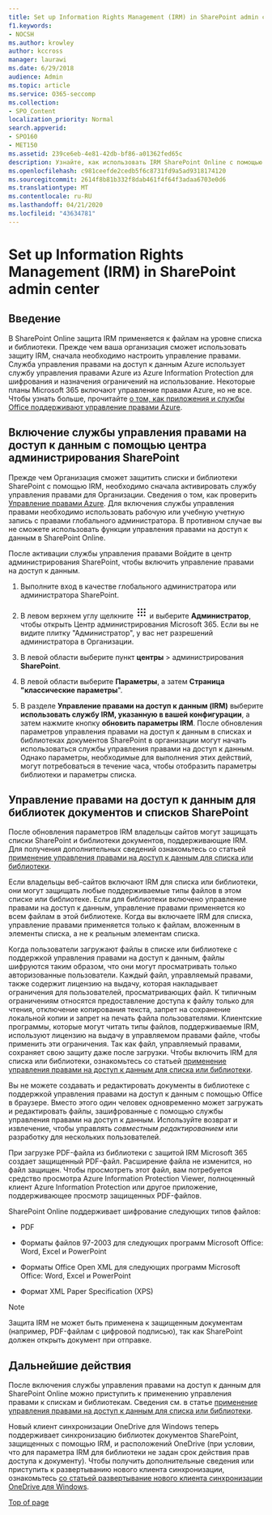 ```yaml
---
title: Set up Information Rights Management (IRM) in SharePoint admin center
f1.keywords:
- NOCSH
ms.author: krowley
author: kccross
manager: laurawi
ms.date: 6/29/2018
audience: Admin
ms.topic: article
ms.service: O365-seccomp
ms.collection:
- SPO_Content
localization_priority: Normal
search.appverid:
- SPO160
- MET150
ms.assetid: 239ce6eb-4e81-42db-bf86-a01362fed65c
description: Узнайте, как использовать IRM SharePoint Online с помощью службы управления правами (RMS) Microsoft Azure Active Directory для защиты списков и библиотек документов SharePoint.
ms.openlocfilehash: c981ceefde2cedb5f6c8731fd9a5ad9318174120
ms.sourcegitcommit: 2614f8b81b332f8dab461f4f64f3adaa6703e0d6
ms.translationtype: MT
ms.contentlocale: ru-RU
ms.lasthandoff: 04/21/2020
ms.locfileid: "43634781"
---
```

# <a name="set-up-information-rights-management-irm-in-sharepoint-admin-center"></a>Set up Information Rights Management (IRM) in SharePoint admin center

## <a name="introduction"></a>Введение

В SharePoint Online защита IRM применяется к файлам на уровне списка и библиотеки. Прежде чем ваша организация сможет использовать защиту IRM, сначала необходимо настроить управление правами. Служба управления правами на доступ к данным Azure использует службу управления правами Azure из Azure Information Protection для шифрования и назначения ограничений на использование. Некоторые планы Microsoft 365 включают управление правами Azure, но не все. Чтобы узнать больше, прочитайте [о том, как приложения и службы Office поддерживают управление правами Azure](https://docs.microsoft.com/azure/information-protection/understand-explore/office-apps-services-support).
  
## <a name="turn-on-irm-service-using-sharepoint-admin-center"></a>Включение службы управления правами на доступ к данным с помощью центра администрирования SharePoint

Прежде чем Организация сможет защитить списки и библиотеки SharePoint с помощью IRM, необходимо сначала активировать службу управления правами для Организации. Сведения о том, как проверить [Управление правами Azure](https://docs.microsoft.com/information-protection/deploy-use/activate-service). Для включения службы управления правами необходимо использовать рабочую или учебную учетную запись с правами глобального администратора. В противном случае вы не сможете использовать функции управления правами на доступ к данным в SharePoint Online.
  
После активации службы управления правами Войдите в центр администрирования SharePoint, чтобы включить управление правами на доступ к данным.
  
1. Выполните вход в качестве глобального администратора или администратора SharePoint.
    
2. В левом верхнем углу щелкните ![значок средства запуска приложений в Office 365](../media/e5aee650-c566-4100-aaad-4cc2355d909f.png) и выберите **Администратор**, чтобы открыть Центр администрирования Microsoft 365. Если вы не видите плитку "Администратор", у вас нет разрешений администратора в Организации. 
    
3. В левой области выберите пункт **центры** \> администрирования **SharePoint**.
    
4. В левой области выберите **Параметры**, а затем **Страница "классические параметры**".
    
5. В разделе **Управление правами на доступ к данным (IRM)** выберите **использовать службу IRM, указанную в вашей конфигурации**, а затем нажмите кнопку **обновить параметры IRM**. После обновления параметров управления правами на доступ к данным в списках и библиотеках документов SharePoint в организации могут начать использоваться службы управления правами на доступ к данным. Однако параметры, необходимые для выполнения этих действий, могут потребоваться в течение часа, чтобы отобразить параметры библиотеки и параметры списка.
    
## <a name="irm-enable-sharepoint-document-libraries-and-lists"></a>Управление правами на доступ к данным для библиотек документов и списков SharePoint
<a name="__toc220831191"> </a>

После обновления параметров IRM владельцы сайтов могут защищать списки SharePoint и библиотеки документов, поддерживающие IRM. Для получения дополнительных сведений ознакомьтесь со статьей [применение управления правами на доступ к данным для списка или библиотеки](apply-irm-to-a-list-or-library.md).
  
Если владельцы веб-сайтов включают IRM для списка или библиотеки, они могут защищать любые поддерживаемые типы файлов в этом списке или библиотеке. Если для библиотеки включено управление правами на доступ к данным, управление правами применяется ко всем файлам в этой библиотеке. Когда вы включаете IRM для списка, управление правами применяется только к файлам, вложенным в элементы списка, а не к реальным элементам списка.
  
Когда пользователи загружают файлы в списке или библиотеке с поддержкой управления правами на доступ к данным, файлы шифруются таким образом, что они могут просматривать только авторизованные пользователи. Каждый файл, управляемый правами, также содержит лицензию на выдачу, которая накладывает ограничения для пользователей, просматривающих файл. К типичным ограничениям относятся предоставление доступа к файлу только для чтения, отключение копирования текста, запрет на сохранение локальной копии и запрет на печать файла пользователями. Клиентские программы, которые могут читать типы файлов, поддерживаемые IRM, используют лицензию на выдачу в управляемом правами файле, чтобы применить эти ограничения. Так как файл, управляемый правами, сохраняет свою защиту даже после загрузки. Чтобы включить IRM для списка или библиотеки, ознакомьтесь со статьей [применение управления правами на доступ к данным для списка или библиотеки](apply-irm-to-a-list-or-library.md).
  
Вы не можете создавать и редактировать документы в библиотеке с поддержкой управления правами на доступ к данным с помощью Office в браузере. Вместо этого один человек одновременно может загружать и редактировать файлы, зашифрованные с помощью службы управления правами на доступ к данным. Используйте возврат и извлечение, чтобы управлять *совместным редактированием* или разработку для нескольких пользователей. 
  
При загрузке PDF-файла из библиотеки с защитой IRM Microsoft 365 создает защищенный PDF-файл. Расширение файла не изменится, но файл защищен. Чтобы просмотреть этот файл, вам потребуется средство просмотра Azure Information Protection Viewer, полноценный клиент Azure Information Protection или другое приложение, поддерживающее просмотр защищенных PDF-файлов. 
  
SharePoint Online поддерживает шифрование следующих типов файлов:
  
- PDF
    
- Форматы файлов 97-2003 для следующих программ Microsoft Office: Word, Excel и PowerPoint
    
- Форматы Office Open XML для следующих программ Microsoft Office: Word, Excel и PowerPoint
    
- Формат XML Paper Specification (XPS)
 
> [!NOTE]
> Защита IRM не может быть применена к защищенным документам (например, PDF-файлам с цифровой подписью), так как SharePoint должен открыть документ при отправке. 

## <a name="next-steps"></a>Дальнейшие действия
<a name="__toc220831191"> </a>

После включения службы управления правами на доступ к данным для SharePoint Online можно приступить к применению управления правами к спискам и библиотекам. Сведения см. в статье [применение управления правами на доступ к данным для списка или библиотеки](apply-irm-to-a-list-or-library.md).
  
Новый клиент синхронизации OneDrive для Windows теперь поддерживает синхронизацию библиотек документов SharePoint, защищенных с помощью IRM, и расположений OneDrive (при условии, что для параметра IRM для библиотеки не задан срок действия прав доступа к документу). Чтобы получить дополнительные сведения или приступить к развертыванию нового клиента синхронизации, ознакомьтесь [со статьей развертывание нового клиента синхронизации OneDrive для Windows](https://support.office.com/article/3f3a511c-30c6-404a-98bf-76f95c519668).
  
[Top of page](#introduction)  
